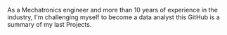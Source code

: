  As a Mechatronics engineer and more than 10 years of experience in the industry, I'm challenging myself to become a data analyst this GitHub is a summary of my last Projects.                     
 
<!---
alexroaeng/alexroaeng is a ✨ special ✨ repository because its `README.md` (this file) appears on your GitHub profile.
You can click the Preview link to take a look at your changes.
--->
